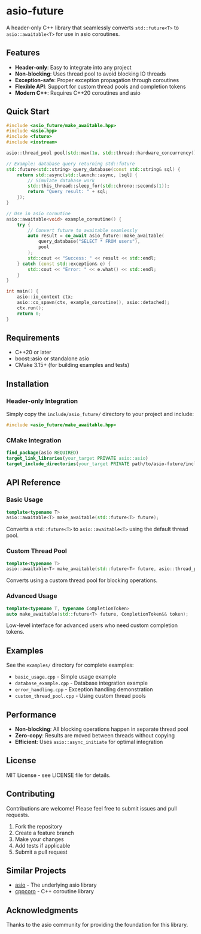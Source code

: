 # asio-future

A header-only C++ library that seamlessly converts `std::future<T>` to `asio::awaitable<T>` for use in asio coroutines.

## Features

- **Header-only**: Easy to integrate into any project
- **Non-blocking**: Uses thread pool to avoid blocking IO threads
- **Exception-safe**: Proper exception propagation through coroutines
- **Flexible API**: Support for custom thread pools and completion tokens
- **Modern C++**: Requires C++20 coroutines and asio

## Quick Start

```cpp
#include <asio_future/make_awaitable.hpp>
#include <asio.hpp>
#include <future>
#include <iostream>

asio::thread_pool pool(std::max(1u, std::thread::hardware_concurrency()));

// Example: database query returning std::future
std::future<std::string> query_database(const std::string& sql) {
    return std::async(std::launch::async, [sql] {
        // Simulate database work
        std::this_thread::sleep_for(std::chrono::seconds(1));
        return "Query result: " + sql;
    });
}

// Use in asio coroutine
asio::awaitable<void> example_coroutine() {
    try {
        // Convert future to awaitable seamlessly
        auto result = co_await asio_future::make_awaitable(
            query_database("SELECT * FROM users"),
            pool
        );
        std::cout << "Success: " << result << std::endl;
    } catch (const std::exception& e) {
        std::cout << "Error: " << e.what() << std::endl;
    }
}

int main() {
    asio::io_context ctx;
    asio::co_spawn(ctx, example_coroutine(), asio::detached);
    ctx.run();
    return 0;
}
```

## Requirements

- C++20 or later
- boost::asio or standalone asio
- CMake 3.15+ (for building examples and tests)

## Installation

### Header-only Integration

Simply copy the `include/asio_future/` directory to your project and include:

```cpp
#include <asio_future/make_awaitable.hpp>
```

### CMake Integration

```cmake
find_package(asio REQUIRED)
target_link_libraries(your_target PRIVATE asio::asio)
target_include_directories(your_target PRIVATE path/to/asio-future/include)
```

## API Reference

### Basic Usage

```cpp
template<typename T>
asio::awaitable<T> make_awaitable(std::future<T> future);
```

Converts a `std::future<T>` to `asio::awaitable<T>` using the default thread pool.

### Custom Thread Pool

```cpp
template<typename T>
asio::awaitable<T> make_awaitable(std::future<T> future, asio::thread_pool& pool);
```

Converts using a custom thread pool for blocking operations.

### Advanced Usage

```cpp
template<typename T, typename CompletionToken>
auto make_awaitable(std::future<T> future, CompletionToken&& token);
```

Low-level interface for advanced users who need custom completion tokens.

## Examples

See the `examples/` directory for complete examples:

- `basic_usage.cpp` - Simple usage example
- `database_example.cpp` - Database integration example
- `error_handling.cpp` - Exception handling demonstration
- `custom_thread_pool.cpp` - Using custom thread pools

## Performance

- **Non-blocking**: All blocking operations happen in separate thread pool
- **Zero-copy**: Results are moved between threads without copying
- **Efficient**: Uses `asio::async_initiate` for optimal integration

## License

MIT License - see LICENSE file for details.

## Contributing

Contributions are welcome! Please feel free to submit issues and pull requests.

1. Fork the repository
2. Create a feature branch
3. Make your changes
4. Add tests if applicable
5. Submit a pull request

## Similar Projects

- [asio](https://github.com/chriskohlhoff/asio) - The underlying asio library
- [cppcoro](https://github.com/lewissbaker/cppcoro) - C++ coroutine library

## Acknowledgments

Thanks to the asio community for providing the foundation for this library. 